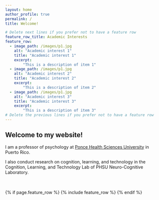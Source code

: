 ```yaml
---
layout: home
author_profile: true
permalink: /
title: Welcome!

# Delete next lines if you prefer not to have a feature row
feature_row_title: Academic Interests
feature_row:
  - image_path: /images/p1.jpg
    alt: "Academic interest 1"
    title: "Academic interest 1"
    excerpt:
        "This is a description of item 1"
  - image_path: /images/p1.jpg
    alt: "Academic interest 2"
    title: "Academic interest 2"
    excerpt:
        "This is a description of item 2"
  - image_path: /images/p1.jpg
    alt: "Academic interest 3"
    title: "Academic interest 3"
    excerpt:
        "This is a description of item 3"
# Delete the previous lines if you prefer not to have a feature row
---
```


## Welcome to my website!

I am a professor of psychology at [Ponce Health Sciences University](https://www.psm.edu/) in Puerto Rico. 

I also conduct research on cognition, learning, and technology in the Cognition, Learning, and Technology Lab of PHSU Neuro-Cognitive Laboratory. 





<!-- Delete next line if you prefer not to have a feature row. -->
<br />
<br />
{% if page.feature_row %}
  {% include feature_row %}
{% endif %}
<!-- Delete previous lines if you prefer not to have a feature row. -->
